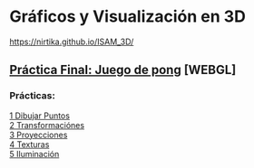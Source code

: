 # Gráficos y Visualización en 3D  
https://nirtika.github.io/ISAM_3D/

## [Práctica Final: Juego de pong](https://nirtika.github.io/ISAM_3D/3D/Practica%20Final/Practica_Final_Nirtika.html) [WEBGL]

### Prácticas: 
 [1 Dibujar Puntos](https://nirtika.github.io/ISAM_3D/3D/ejercicio3_dibujar_puntos.html)<br>
 [2 Transformaciónes](https://nirtika.github.io/ISAM_3D/3D/ejercicio4_transformaciones.html)<br>
 [3 Proyecciones](https://nirtika.github.io/ISAM_3D/3D/Ejercicio5_proyecciones_final.html)<br>
 [4 Texturas](https://nirtika.github.io/ISAM_3D/3D/Ejercicio_6/Ejercicio6_texturas_Nirtika.html)<br>
 [5 Iluminación](https://nirtika.github.io/ISAM_3D/3D/Ejercicio_7/Ejercicio7_Nirtika.html)
